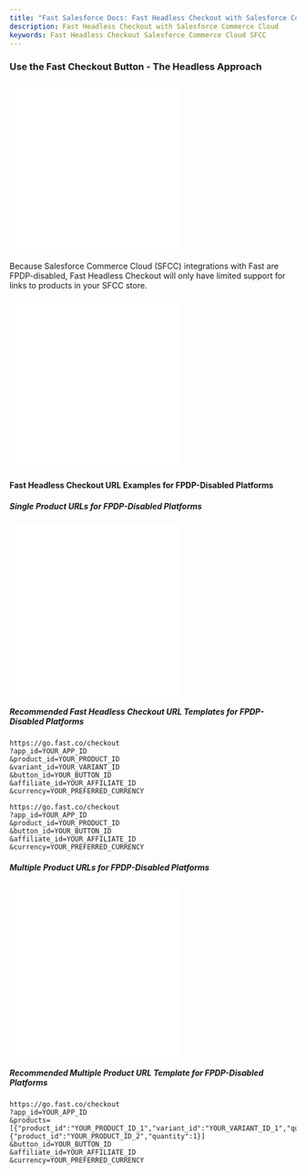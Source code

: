 ```yaml
---
title: "Fast Salesforce Docs: Fast Headless Checkout with Salesforce Commerce Cloud"
description: Fast Headless Checkout with Salesforce Commerce Cloud
keywords: Fast Headless Checkout Salesforce Commerce Cloud SFCC
---
```


### Use the Fast Checkout Button - The Headless Approach

<embed src="/reusables/for-developers/_platform_headless_all_headless_intro.md" />

<embed src="/reusables/for-developers/_platform_headless_all_headless_intro_difference_fpdp_enabled_vs_disabled.md" />

Because Salesforce Commerce Cloud (SFCC) integrations with Fast are FPDP-disabled, Fast Headless Checkout will only have limited support for links to products in your SFCC store.

<embed src="/reusables/for-developers/_platform_headless_all_requirement_catalog_integration.md" />

<embed src="/reusables/for-developers/_platform_headless_all_table_url_parameters_and_html_attributes.md" />

#### Fast Headless Checkout URL Examples for FPDP-Disabled Platforms

##### Single Product URLs for FPDP-Disabled Platforms

<embed src="/reusables/for-developers/_platform_headless_sfcc_restrictions.md" />

<embed src="/reusables/for-developers/_platform_headless_fpdp_disabled_url_examples_single.md" />

##### Recommended Fast Headless Checkout URL Templates for FPDP-Disabled Platforms

```http Template Fast Headless Checkout URL for Specific Product Variant
https://go.fast.co/checkout
?app_id=YOUR_APP_ID
&product_id=YOUR_PRODUCT_ID
&variant_id=YOUR_VARIANT_ID
&button_id=YOUR_BUTTON_ID
&affiliate_id=YOUR_AFFILIATE_ID
&currency=YOUR_PREFERRED_CURRENCY
```

```http Template Fast Headless Checkout URL for Product with Only 1 Variant
https://go.fast.co/checkout
?app_id=YOUR_APP_ID
&product_id=YOUR_PRODUCT_ID
&button_id=YOUR_BUTTON_ID
&affiliate_id=YOUR_AFFILIATE_ID
&currency=YOUR_PREFERRED_CURRENCY
```

##### Multiple Product URLs for FPDP-Disabled Platforms

<embed src="/reusables/for-developers/_platform_headless_sfcc_restrictions.md" />

<embed src="/reusables/for-developers/_platform_headless_fpdp_disabled_url_examples_multiple.md" />

##### Recommended Multiple Product URL Template for FPDP-Disabled Platforms

```http Template Fast Headless Checkout URL for Multi-Variant Product and Single-Variant Product
https://go.fast.co/checkout
?app_id=YOUR_APP_ID
&products=[{"product_id":"YOUR_PRODUCT_ID_1","variant_id":"YOUR_VARIANT_ID_1","quantity":1},{"product_id":"YOUR_PRODUCT_ID_2","quantity":1}]
&button_id=YOUR_BUTTON_ID
&affiliate_id=YOUR_AFFILIATE_ID
&currency=YOUR_PREFERRED_CURRENCY
```
